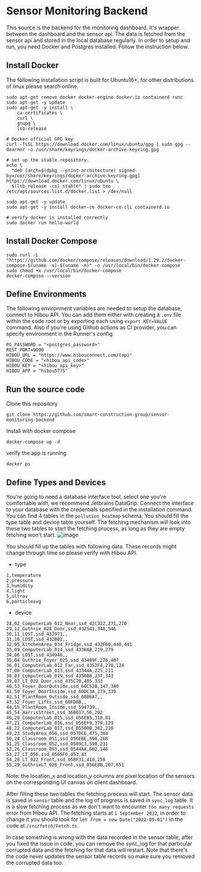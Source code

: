 # Sensor Monitoring Backend
This source is the backend for the monitoring dashboard. It's wrapper between the dashboard and the sensor api. The data is fetched from the sensor api and stored in the local database regularly.
In order to setup and run, you need Docker and Postgres installed. Follow the instruction below.

## Install Docker
The following installation script is built for Ubuntu16+, for other distributions of linux please search online.
```
sudo apt-get remove docker docker-engine docker.io containerd runc
sudo apt-get -y update
sudo apt-get -y install \
    ca-certificates \
    curl \
    gnupg \
    lsb-release

# Docker official GPG key
curl -fsSL https://download.docker.com/linux/ubuntu/gpg | sudo gpg --dearmor -o /usr/share/keyrings/docker-archive-keyring.gpg

# set up the stable repository.
echo \
  "deb [arch=$(dpkg --print-architecture) signed-by=/usr/share/keyrings/docker-archive-keyring.gpg] https://download.docker.com/linux/ubuntu \
  $(lsb_release -cs) stable" | sudo tee /etc/apt/sources.list.d/docker.list > /dev/null
  
sudo apt-get -y update
sudo apt-get -y install docker-ce docker-ce-cli containerd.io

# verify docker is installed correctly 
sudo docker run hello-world
```
## Install Docker Compose
```
sudo curl -L "https://github.com/docker/compose/releases/download/1.29.2/docker-compose-$(uname -s)-$(uname -m)" -o /usr/local/bin/docker-compose
sudo chmod +x /usr/local/bin/docker-compose
docker-compose --version
```

## Define Environments

The following environment variables are needed to setup the database, connect to Hibou API. You can add them either with creating a `.env` file within the code root or by exporting each using `export KEY=VALUE` command. Also if you're using Github actions as CI provider, you can specify environment in the Runner's config.
```
PG_PASSWORD = "<postgres_password>"
REST_PORT=9090
HIBOU_URL = "https://www.hibouconnect.com/tapi"
HIBOU_CODE = "<hibou_api_code>"
HIBOU_KEY = "<hibou_api_key>"
HIBOU_APP = "hibou5775"
```

## Run the source code

Clone this repository
```
git clone https://github.com/smart-construction-group/sensor-monitoring-backend
```
Install with docker compose
```
docker-compose up -d
```
verify the app is running
```
docker ps
```

## Define Types and Devices

You're going to need a database interface tool, select one you're comfortable with, we recommend Jetbrains DataGrip.
Connect the interface to your database with the credentials specified in the installation command.
You can find 4 tables in the `pollution_heatmap` schema. You should fill the type table and device table yourself. The fetching mechanism will look into these two tables to start the fetching process, as long as they are empty fetching won't start.
![image](https://user-images.githubusercontent.com/5804816/204128804-c13d85de-bbf4-47ac-a6d3-6e59d44fc486.png)

You should fill up the tables with following data. These records might change through time so please verify with Hibou API.
* type

```
1,temperature
2,pressure
3,humidity
4,light
5,ultrav
6,particleavg
```

* device
```
28,02_ComputerLab_012_Near,ssd_42C322,271,270
29,12_Guthrie_028_Door,ssd_432541,348,546
30,11_LOST,ssd_432971,,
31,10_LOST,ssd_432B02,,
32,05_KitchenArea_034_Fridge,ssd_432F60,440,441
33,09_ComputerLab_014,ssd_4336AB,219,279
34,06_LOST,ssd_434946,,
35,04_Guthrie_Foyer_025,ssd_434B9F,226,487
36,01_ComputerLab_012_Far,ssd_4352F4,270,124
37,08_ComputerLab_013,ssd_43344A,225,211
38,03_ComputerLab_019,ssd_4350B8,337,343
39,07_LT_022_Door,ssd_435C70,405,333
40,53_Foyer_DoorOutside,ssd_60C52B,147,340
41,50_Foyer_DoorInside,ssd_60DC3A,179,339
42,51_PlantRoom_Outside,ssd_6086A7,,
43,52_Foyer_Lifts,ssd_60FD8B,,
44,55_PlantRoom_Inside,ssd_594739,,
45,54_HarrisStreet,ssd_36B017,56,292
46,20_ComputerLab_015,ssd_056EB5,318,81
47,21_ComputerLab_016,ssd_056EF9,379,129
48,22_ComputerLab_017,ssd_05500B,382,210
49,23_StudyArea_050,ssd_057DC6,475,384
50,24_Classroom_051,ssd_056EBE,598,268
51,25_Classroom_052,ssd_0589C3,598,231
52,26_Classroom_053,ssd_0544AA,602,146
53,27_LT_056,ssd_0565F6,453,43
54,28_LT_022_Front,ssd_058F31,410,258
55,29_GuthrieLT_028_Front,ssd_056E8B,207,651
```

Note: the location_x and location_y columns are pixel location of the sensors on the corresponding UI canvas on client dashboard.

After filling these two tables the fetching process will start.
The sensor data is saved in `sensor` table and the log of progress is saved in `sync_log` table. It is a slow fetching process as we don't want to encounter `too many requests` error from Hibou API.
The fetching starts at `1 September 2022`, in order to change it you should look for `let from = new Date("2022-09-01")` in the code at `/src/fetch/Fetch.ts`.

In case something is wrong with the data recorded in the sensor table, after you fixed the issue in code, you can remove the sync_log for that particular corrupted data and the fetching for that data will restart. Note that there's the code never updates the sensor table records so make sure you removed the corrupted data too.
